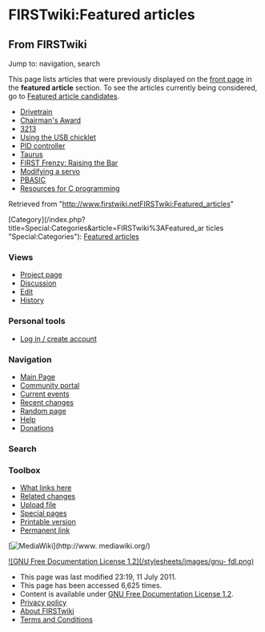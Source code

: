 # FIRSTwiki:Featured articles

## From FIRSTwiki

Jump to: navigation, search

This page lists articles that were previously displayed on the [front page](Main_Page "Main Page") in the **featured article** section. To see the articles currently being considered, go to [Featured article candidates](FIRSTwiki:Featured_article_candidates "FIRSTwiki:Featured article candidates").

- [Drivetrain](Drivetrain "Drivetrain")
- [Chairman's Award](Chairman%27s_Award "Chairman's Award")
- [3213](3213 "3213")
- [Using the USB chicklet](Using_the_USB_chicklet "Using the USB chicklet")
- [PID controller](PID_controller "PID controller")
- [Taurus](Taurus_%281073%29 "Taurus \(1073\)")
- [FIRST Frenzy: Raising the Bar](FIRST_Frenzy:_Raising_the_Bar "FIRST Frenzy: Raising the Bar")
- [Modifying a servo](Modifying_a_servo "Modifying a servo")
- [PBASIC](PBASIC "PBASIC")
- [Resources for C programming](Resources_for_C_programming "Resources for C programming")

Retrieved from "<http://www.firstwiki.netFIRSTwiki:Featured_articles>"

[Category](/index.php?title=Special:Categories&article=FIRSTwiki%3AFeatured_ar
ticles "Special:Categories"): [Featured articles](Category:Featured_articles "Category:Featured articles")

### Views

- [Project page](FIRSTwiki:Featured_articles)
- [Discussion](/index.php?title=FIRSTwiki_talk:Featured_articles&action=edit)
- [Edit](/index.php?title=FIRSTwiki:Featured_articles&action=edit)
- [History](/index.php?title=FIRSTwiki:Featured_articles&action=history)

### Personal tools

- [Log in / create account](/index.php?title=Special:Userlogin&returnto=FIRSTwiki:Featured_articles)

[](Main_Page "Main Page")

### Navigation

- [Main Page](Main_Page)
- [Community portal](FIRSTwiki:Community_portal)
- [Current events](Current_events)
- [Recent changes](Special:Recentchanges)
- [Random page](Special:Random)
- [Help](FIRSTwiki:Help)
- [Donations](FIRSTwiki:Site_support)

### Search

### Toolbox

- [What links here](Special:Whatlinkshere/FIRSTwiki:Featured_articles)
- [Related changes](Special:Recentchangeslinked/FIRSTwiki:Featured_articles)
- [Upload file](Special:Upload)
- [Special pages](Special:Specialpages)
- [Printable version](/index.php?title=FIRSTwiki:Featured_articles&printable=yes)
- [Permanent link](/index.php?title=FIRSTwiki:Featured_articles&oldid=80764)

[![MediaWiki](/skins/common/images/poweredby_mediawiki_88x31.png)](http://www.
mediawiki.org/)

[![GNU Free Documentation License 1.2](/stylesheets/images/gnu-
fdl.png)](http://www.gnu.org/copyleft/fdl.html)

- This page was last modified 23:19, 11 July 2011.
- This page has been accessed 6,625 times.
- Content is available under [GNU Free Documentation License 1.2](http://www.gnu.org/copyleft/fdl.html "http://www.gnu.org/copyleft/fdl.html").
- [Privacy policy](FIRSTwiki:Privacy_policy "FIRSTwiki:Privacy policy")
- [About FIRSTwiki](FIRSTwiki:About "FIRSTwiki:About")
- [Terms and Conditions](FIRSTwiki:Terms_and_conditions "FIRSTwiki:Terms and conditions")
